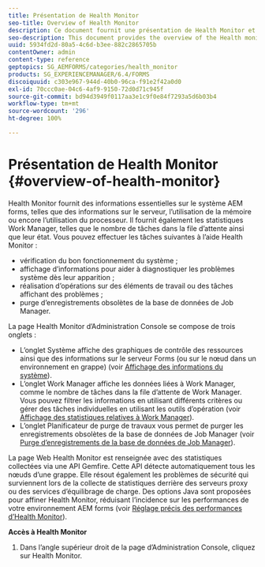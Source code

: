 ```yaml
---
title: Présentation de Health Monitor
seo-title: Overview of Health Monitor
description: Ce document fournit une présentation de Health Monitor et des détails sur la manière dont vous pouvez y accéder.
seo-description: This document provides the overview of the Health monitor, and details about how you can access it.
uuid: 5934fd2d-80a5-4c6d-b3ee-882c2865705b
contentOwner: admin
content-type: reference
geptopics: SG_AEMFORMS/categories/health_monitor
products: SG_EXPERIENCEMANAGER/6.4/FORMS
discoiquuid: c303e967-944d-40b0-96ca-f91e2f42a0d0
exl-id: 70ccc0ae-04c6-4af9-9150-72d0d71c945f
source-git-commit: bd94d3949f0117aa3e1c9f0e84f7293a5d6b03b4
workflow-type: tm+mt
source-wordcount: '296'
ht-degree: 100%

---
```


# Présentation de Health Monitor {#overview-of-health-monitor}

Health Monitor fournit des informations essentielles sur le système AEM forms, telles que des informations sur le serveur, l’utilisation de la mémoire ou encore l’utilisation du processeur. Il fournit également les statistiques Work Manager, telles que le nombre de tâches dans la file d’attente ainsi que leur état. Vous pouvez effectuer les tâches suivantes à l’aide Health Monitor :

* vérification du bon fonctionnement du système ;
* affichage d’informations pour aider à diagnostiquer les problèmes système dès leur apparition ;
* réalisation d’opérations sur des éléments de travail ou des tâches affichant des problèmes ;
* purge d’enregistrements obsolètes de la base de données de Job Manager.

La page Health Monitor d’Administration Console se compose de trois onglets :

* L’onglet Système affiche des graphiques de contrôle des ressources ainsi que des informations sur le serveur Forms (ou sur le nœud dans un environnement en grappe) (voir [Affichage des informations du système](/help/forms/using/admin-help/view-system-information.md#view-system-information)).
* L’onglet Work Manager affiche les données liées à Work Manager, comme le nombre de tâches dans la file d’attente de Work Manager. Vous pouvez filtrer les informations en utilisant différents critères ou gérer des tâches individuelles en utilisant les outils d’opération (voir [Affichage des statistiques relatives à Work Manager](/help/forms/using/admin-help/view-statistics-related-manager.md#view-statistics-related-to-work-manager)).
* L’onglet Planificateur de purge de travaux vous permet de purger les enregistrements obsolètes de la base de données de Job Manager (voir [Purge d’enregistrements de la base de données de Job Manager](/help/forms/using/admin-help/purge-records-job-manager-database.md#purge-records-from-the-job-manager-database)).

La page Web Health Monitor est renseignée avec des statistiques collectées via une API Gemfire. Cette API détecte automatiquement tous les nœuds d’une grappe. Elle résout également les problèmes de sécurité qui surviennent lors de la collecte de statistiques derrière des serveurs proxy ou des services d’équilibrage de charge. Des options Java sont proposées pour affiner Health Monitor, réduisant l’incidence sur les performances de votre environnement AEM forms (voir [Réglage précis des performances d’Health Monitor](/help/forms/using/admin-help/fine-tuning-health-monitor-performance.md#fine-tuning-health-monitor-performance)).

**Accès à Health Monitor**

1. Dans l’angle supérieur droit de la page d’Administration Console, cliquez sur Health Monitor.
